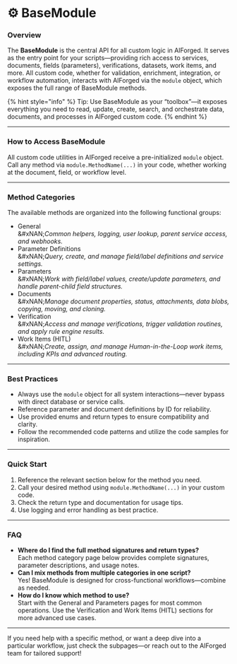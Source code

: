 # ⚙️ BaseModule

### Overview

The **BaseModule** is the central API for all custom logic in AIForged. It serves as the entry point for your scripts—providing rich access to services, documents, fields (parameters), verifications, datasets, work items, and more. All custom code, whether for validation, enrichment, integration, or workflow automation, interacts with AIForged via the `module` object, which exposes the full range of BaseModule methods.

{% hint style="info" %}
Tip: Use BaseModule as your “toolbox”—it exposes everything you need to read, update, create, search, and orchestrate data, documents, and processes in AIForged custom code.
{% endhint %}

***

### How to Access BaseModule

All custom code utilities in AIForged receive a pre-initialized `module` object.\
Call any method via `module.MethodName(...)` in your code, whether working at the document, field, or workflow level.

***

### Method Categories

The available methods are organized into the following functional groups:

* General\
  &#xNAN;_&#x43;ommon helpers, logging, user lookup, parent service access, and webhooks._
* Parameter Definitions\
  &#xNAN;_&#x51;uery, create, and manage field/label definitions and service settings._
* Parameters\
  &#xNAN;_&#x57;ork with field/label values, create/update parameters, and handle parent-child field structures._
* Documents\
  &#xNAN;_&#x4D;anage document properties, status, attachments, data blobs, copying, moving, and cloning._
* Verification\
  &#xNAN;_&#x41;ccess and manage verifications, trigger validation routines, and apply rule engine results._
* Work Items (HITL)\
  &#xNAN;_&#x43;reate, assign, and manage Human-in-the-Loop work items, including KPIs and advanced routing._

***

### Best Practices

* Always use the `module` object for all system interactions—never bypass with direct database or service calls.
* Reference parameter and document definitions by ID for reliability.
* Use provided enums and return types to ensure compatibility and clarity.
* Follow the recommended code patterns and utilize the code samples for inspiration.

***

### Quick Start

1. Reference the relevant section below for the method you need.
2. Call your desired method using `module.MethodName(...)` in your custom code.
3. Check the return type and documentation for usage tips.
4. Use logging and error handling as best practice.

***

### FAQ

* **Where do I find the full method signatures and return types?**\
  Each method category page below provides complete signatures, parameter descriptions, and usage notes.
* **Can I mix methods from multiple categories in one script?**\
  Yes! BaseModule is designed for cross-functional workflows—combine as needed.
* **How do I know which method to use?**\
  Start with the General and Parameters pages for most common operations. Use the Verification and Work Items (HITL) sections for more advanced use cases.

***

If you need help with a specific method, or want a deep dive into a particular workflow, just check the subpages—or reach out to the AIForged team for tailored support!
